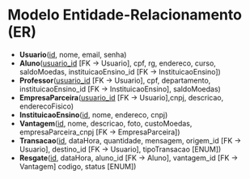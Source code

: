 
# Modelo Entidade-Relacionamento (ER)

- **Usuario**(<u>id</u>, nome, email, senha)
- **Aluno**(<u>usuario_id</u> [FK → Usuario], cpf, rg, endereco, curso, saldoMoedas, instituicaoEnsino_id [FK → InstituicaoEnsino])
- **Professor**(<u>usuario_id</u> [FK → Usuario], cpf, departamento, instituicaoEnsino_id [FK → InstituicaoEnsino], saldoMoedas)
- **EmpresaParceira**(<u>usuario_id</u> [FK → Usuario],cnpj, descricao, enderecoFisico)
- **InstituicaoEnsino**(<u>id</u>, nome, endereco, cnpj)
- **Vantagem**(<u>id</u>, nome, descricao, foto, custoMoedas, empresaParceira_cnpj [FK → EmpresaParceira])
- **Transacao**(<u>id</u>, dataHora, quantidade, mensagem, origem_id [FK → Usuario], destino_id [FK → Usuario], tipoTransacao [ENUM])
- **Resgate**(<u>id</u>, dataHora, aluno_id [FK → Aluno], vantagem_id [FK → Vantagem] codigo, status [ENUM])
